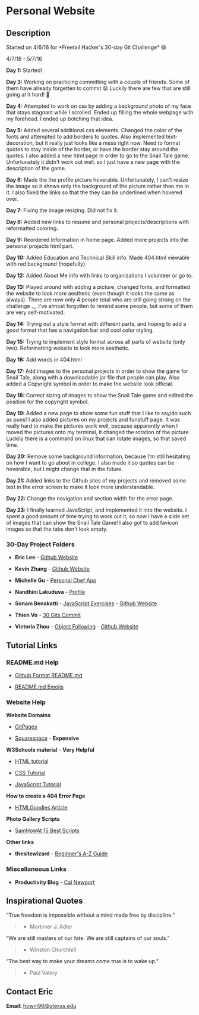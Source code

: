 # Personal Website
## Description
Started on 4/6/16 for \*Freetail Hacker's 30-day Git Challenge\* :smile:

4/7/16 - 5/7/16

**Day 1:** Started!

**Day 3:** Working on practicing committing with a couple of friends. Some of them have already forgetten to commit :anguished: Luckily there are few that are still going at it hard! :grimacing:

**Day 4:** Attempted to work on css by adding a background photo of my face that stays stagnant while I scrolled. Ended up filling the whole webpage with my forehead. I ended up botching that idea.

**Day 5:** Added several additional css elements. Changed the color of the fonts and attempted to add borders to quotes. Also implemented text-decoration, but it really just looks like a mess right now. Need to format quotes to stay inside of the border, or have the border stay around the quotes. I also added a new html page in order to go to the Snail Tale game. Unfortunately it didn't work out well, so I just have a new page with the description of the game.

**Day 6:** Made the the profile picture hoverable. Unfortunately, I can't resize the image so it shows only the background of the picture rather than me in it. I also fixed the links so that the they can be underlined when hovered over.

**Day 7:** Fixing the image resizing. Did not fix it.

**Day 8:** Added new links to resume and personal projects/descriptions with reformatted coloring.

**Day 9:** Reordered Information in home page. Added more projects into the personal projects html part.

**Day 10:** Added Education and Technical Skill info. Made 404.html viewable with red background (hopefully).

**Day 12:** Added About Me info with links to organizations I volunteer or go to.

**Day 13:** Played around with adding a picture, changed fonts, and formatted the website to look more aesthetic (even though it looks the same as always). There are now only 4 people total who are still going strong on the challenge ._. I've almost forgotten to remind some people, but some of them are very self-motivated.

**Day 14:** Trying out a style format with different parts, and hoping to add a good format that has a navigation bar and cool color styling.

**Day 15:** Trying to implement style format across all parts of website (only two). Reformatting website to look more aesthetic.

**Day 16:** Add words in 404.html

**Day 17:** Add images to the personal projects in order to show the game for Snail Tale, along with a downloadable jar file that people can play. Also added a Copyright symbol in order to make the website look official.

**Day 18:** Correct sizing of images to show the Snail Tale game and edited the position for the copyright symbol.

**Day 19:** Added a new page to show some fun stuff that I like to say/do such as puns! I also added pictures on my projects and funstuff page. It was really hard to make the pictures work well, because apparently when I moved the pictures onto my terminal, it changed the rotation of the picture. Luckily there is a command on linux that can rotate images, so that saved time.

**Day 20:** Remove some background information, because I'm still hesitating on how I want to go about in college. I also made it so quotes can be hoverable, but I might change that in the future.

**Day 21:** Added links to the Github sites of my projects and removed some text in the error screen to make it look more understandable.

**Day 22:** Change the navigation and section width for the error page.

**Day 23:** I finally learned JavaScript, and implemented it into the website. I spent a good amount of time trying to work out it, so now I have a slide set of images that can show the Snail Tale Game! I also got to add favicon images so that the tabs don't look empty.
### 30-Day Project Folders
* **Eric Lee** - [Github Website](https://github.com/theCreedo/theCreedo.github.io)

* **Kevin Zhang** - [Github Website](https://github.com/kevinisninja/kevinisninja.github.io)

* **Michelle Gu** - [Personal Chef App](https://github.com/michelle-gu/personal-chef)

* **Nandhini Lakuduva** - [Profile](https://github.com/nlakuduva)

* **Sonam Benakatti** - [JavaScript Exercises](https://github.com/sonambenakatti/javascript-exercises) - [Github Website](https://github.com/sonambenakatti/sonambenakatti.github.io)

* **Thien Vo** - [30 Gits Commit](https://github.com/jaysonvo97/30GitsCommit)

* **Victoria Zhou** - [Object Following](https://github.com/blacksmithgu/fri_object_following) - [Github Website](https://github.com/vczhou/vczhou.github.io)

## Tutorial Links
### README.md Help
* [Github Format README.md](https://help.github.com/articles/basic-writing-and-formatting-syntax/)

* [README.md Emojis](http://www.emoji-cheat-sheet.com/)

### Website Help

**Website Domains**

* [GitPages](https://pages.github.com)

* [Squarespace](https://www.squarespace.com/) - **Expensive**


**W3Schools material** - **Very Helpful**

* [HTML tutorial](http://www.w3schools.com/html/)

* [CSS Tutorial](http://www.w3schools.com/css/)

* [JavaScript Tutorial](http://www.w3schools.com/js/)


**How to create a 404 Error Page**

* [HTMLGoodies Article](http://www.htmlgoodies.com/beyond/reference/article.php/3472591/How-Do-I-Create-a-Custom-404-Error-Page.htm)


**Photo Gallery Scripts**

* [SamHowAt 15 Best Scripts](http://samhowat.com/10-best-photo-gallery-scripts-for-web-developers/)


**Other links**

* **thesitewizard** - [Beginner's A-Z Guide](http://www.thesitewizard.com/gettingstarted/startwebsite.shtml)

### Miscellaneous Links
* **Productivity Blog** - [Cal Newport](http://calnewport.com/blog/)

## Inspirational Quotes
“True freedom is impossible without a mind made free by discipline.”
> - Mortimer J. Adler

“We are still masters of our fate. We are still captains of our souls.”
> - Winston Churchhill

“The best way to make your dreams come true is to wake up.”
> - Paul Valery

## Contact Eric
**Email:** hownl96@utexas.edu

